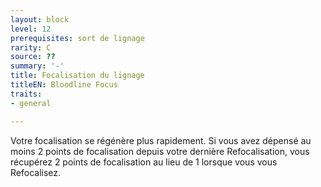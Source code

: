 ```yaml
---
layout: block
level: 12
prerequisites: sort de lignage
rarity: C
source: ??
summary: '-'
title: Focalisation du lignage
titleEN: Bloodline Focus
traits:
- general

---
```


<p>Votre focalisation se régénère plus rapidement. Si vous avez dépensé au moins 2 points de focalisation depuis votre dernière Refocalisation, vous récupérez 2 points de focalisation au lieu de 1 lorsque vous vous Refocalisez.</p>